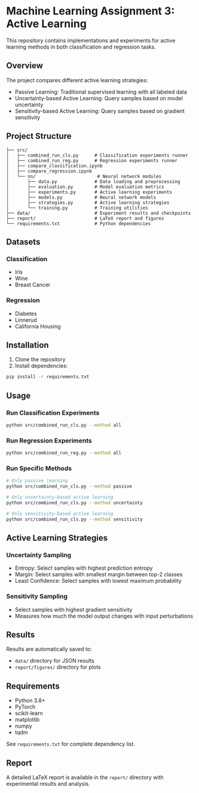 # Machine Learning Assignment 3: Active Learning

This repository contains implementations and experiments for active learning methods in both classification and regression tasks.

## Overview

The project compares different active learning strategies:
- Passive Learning: Traditional supervised learning with all labeled data
- Uncertainty-based Active Learning: Query samples based on model uncertainty
- Sensitivity-based Active Learning: Query samples based on gradient sensitivity

## Project Structure

```
├── src/
│   ├── combined_run_cls.py      # Classification experiments runner
│   ├── combined_run_reg.py      # Regression experiments runner
│   ├── compare_classification.ipynb
│   ├── compare_regression.ipynb
│   └── nn/                       # Neural network modules
│       ├── data.py              # Data loading and preprocessing
│       ├── evaluation.py        # Model evaluation metrics
│       ├── experiments.py       # Active learning experiments
│       ├── models.py            # Neural network models
│       ├── strategies.py        # Active learning strategies
│       └── training.py          # Training utilities
├── data/                        # Experiment results and checkpoints
├── report/                      # LaTeX report and figures
└── requirements.txt             # Python dependencies
```

## Datasets

### Classification
- Iris
- Wine
- Breast Cancer

### Regression
- Diabetes
- Linnerud
- California Housing

## Installation

1. Clone the repository
2. Install dependencies:
```bash
pip install -r requirements.txt
```

## Usage

### Run Classification Experiments
```bash
python src/combined_run_cls.py --method all
```

### Run Regression Experiments
```bash
python src/combined_run_reg.py --method all
```

### Run Specific Methods
```bash
# Only passive learning
python src/combined_run_cls.py --method passive

# Only uncertainty-based active learning
python src/combined_run_cls.py --method uncertainty

# Only sensitivity-based active learning
python src/combined_run_cls.py --method sensitivity
```

## Active Learning Strategies

### Uncertainty Sampling
- Entropy: Select samples with highest prediction entropy
- Margin: Select samples with smallest margin between top-2 classes
- Least Confidence: Select samples with lowest maximum probability

### Sensitivity Sampling
- Select samples with highest gradient sensitivity
- Measures how much the model output changes with input perturbations

## Results

Results are automatically saved to:
- `data/` directory for JSON results
- `report/figures/` directory for plots

## Requirements

- Python 3.8+
- PyTorch
- scikit-learn
- matplotlib
- numpy
- tqdm

See `requirements.txt` for complete dependency list.

## Report

A detailed LaTeX report is available in the `report/` directory with experimental results and analysis.
